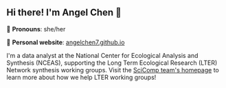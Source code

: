 ## Hi there! I'm Angel Chen 👋 

💬 <b>Pronouns</b>: she/her

📝 <b> Personal website</b>: [angelchen7.github.io](https://angelchen7.github.io/)

I'm a data analyst at the National Center for Ecological Analysis and Synthesis (NCEAS), supporting the Long Term Ecological Research (LTER) Network synthesis working groups. Visit the [SciComp team's homepage](https://nceas.github.io/scicomp.github.io/) to learn more about how we help LTER working groups!
